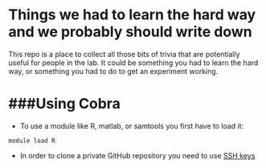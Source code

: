 Things we had to learn the hard way and we probably should write down
=======================
This repo is a place to collect all those bits of trivia that are potentially useful for people in the lab. It could be something you had to learn the hard way, or something you had to do to get an experiment working.  

###Using Cobra  
=====================
*  To use a module like R, matlab, or samtools you first have to load it:
```
module load R
```  
*  In order to clone a private GitHub repository you need to use [SSH keys](https://help.github.com/articles/generating-ssh-keys)  
